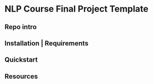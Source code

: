 # NLP Course Final Project Template

## Repo intro

## Installation | Requirements

## Quickstart

## Resources
